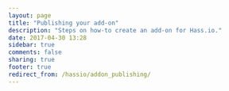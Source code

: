 ```yaml
---
layout: page
title: "Publishing your add-on"
description: "Steps on how-to create an add-on for Hass.io."
date: 2017-04-30 13:28
sidebar: true
comments: false
sharing: true
footer: true
redirect_from: /hassio/addon_publishing/
---
```


<script>
window.location = 'https://developers.home-assistant.io/docs/en/hassio_addon_publishing.html';
</script>